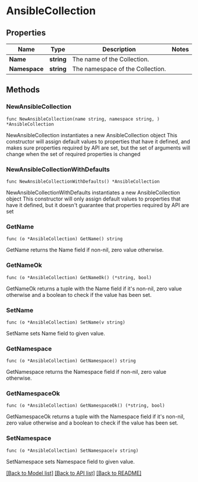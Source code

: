 # AnsibleCollection

## Properties

Name | Type | Description | Notes
------------ | ------------- | ------------- | -------------
**Name** | **string** | The name of the Collection. | 
**Namespace** | **string** | The namespace of the Collection. | 

## Methods

### NewAnsibleCollection

`func NewAnsibleCollection(name string, namespace string, ) *AnsibleCollection`

NewAnsibleCollection instantiates a new AnsibleCollection object
This constructor will assign default values to properties that have it defined,
and makes sure properties required by API are set, but the set of arguments
will change when the set of required properties is changed

### NewAnsibleCollectionWithDefaults

`func NewAnsibleCollectionWithDefaults() *AnsibleCollection`

NewAnsibleCollectionWithDefaults instantiates a new AnsibleCollection object
This constructor will only assign default values to properties that have it defined,
but it doesn't guarantee that properties required by API are set

### GetName

`func (o *AnsibleCollection) GetName() string`

GetName returns the Name field if non-nil, zero value otherwise.

### GetNameOk

`func (o *AnsibleCollection) GetNameOk() (*string, bool)`

GetNameOk returns a tuple with the Name field if it's non-nil, zero value otherwise
and a boolean to check if the value has been set.

### SetName

`func (o *AnsibleCollection) SetName(v string)`

SetName sets Name field to given value.


### GetNamespace

`func (o *AnsibleCollection) GetNamespace() string`

GetNamespace returns the Namespace field if non-nil, zero value otherwise.

### GetNamespaceOk

`func (o *AnsibleCollection) GetNamespaceOk() (*string, bool)`

GetNamespaceOk returns a tuple with the Namespace field if it's non-nil, zero value otherwise
and a boolean to check if the value has been set.

### SetNamespace

`func (o *AnsibleCollection) SetNamespace(v string)`

SetNamespace sets Namespace field to given value.



[[Back to Model list]](../README.md#documentation-for-models) [[Back to API list]](../README.md#documentation-for-api-endpoints) [[Back to README]](../README.md)



